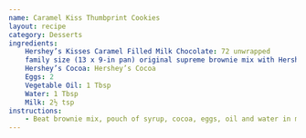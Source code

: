 ```yaml
---
name: Caramel Kiss Thumbprint Cookies
layout: recipe
category: Desserts
ingredients:
    Hershey’s Kisses Caramel Filled Milk Chocolate: 72 unwrapped
    family size (13 x 9-in pan) original supreme brownie mix with Hershey’s syrup pouch: 1
    Hershey’s Cocoa: Hershey’s Cocoa
    Eggs: 2
    Vegetable Oil: 1 Tbsp
    Water: 1 Tbsp
    Milk: 2½ tsp
instructions:
    - Beat brownie mix, pouch of syrup, cocoa, eggs, oil and water in medium bowl until well blended. Cover and refrigerate about 1 hour. Lightly grease cookie sheets. Heat oven to 350 degrees. Shape dough into 48 1-inch balls. Place on prepared cookie sheet; press thumb gently in center of each cookie Bake 9-11 minutes. Place 24 caramel filled chocolates and milk in small microwave-safe bowl. Microwave at high 30 seconds; stir. If necessary microwave at high an additional 10 seconds at a time, stirring after each heating, until chocolates are melted and smooth when stirred. Put ½ tsp caramel filling in each indentation. Lightly press chocolate on caramel. Makes 48 cookies.
---
```

